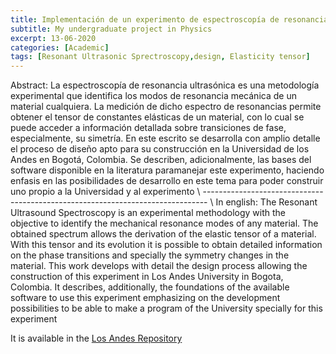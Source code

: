 ```yaml
---
title: Implementación de un experimento de espectroscopía de resonancia ultrasónica en la Universidad de los Andes
subtitle: My undergraduate project in Physics
excerpt: 13-06-2020
categories: [Academic]
tags: [Resonant Ultrasonic Sprectroscopy,design, Elasticity tensor]
---
```

Abstract:
La espectroscopía de resonancia ultrasónica es una metodología experimental que identifica los modos de resonancia mecánica de un material cualquiera.
La medición de dicho espectro de resonancias permite obtener el tensor de constantes elásticas de un material, con lo cual se puede acceder a información detallada sobre transiciones de fase, especialmente, su simetría.
En este escrito se desarrolla con amplio detalle el proceso de diseño apto para su construcción en la Universidad de los Andes en Bogotá, Colombia. 
Se describen, adicionalmente, las bases del software disponible en la literatura paramanejar este experimento, haciendo enfasis en las posibilidades de desarrollo en este tema para poder construir uno propio a la Universidad y al experimento
\\ ------------------------------------------------------------------------------- \\
In english:
The Resonant Ultrasound Spectroscopy is an experimental methodology with the objective to identify the mechanical resonance modes of any material.
The obtained spectrum allows the derivation of the elastic tensor of a material. With this tensor and its evolution it is possible to obtain detailed information on the phase transitions and specially the symmetry changes in the material.
This work develops with detail the design process allowing the construction of this experiment in Los Andes University in Bogota, Colombia. 
It describes, additionally, the foundations of the available software to use this experiment emphasizing on the development possibilities to be able to make a program of the University specially for this experiment

It is available in the [Los Andes Repository](https://repositorio.uniandes.edu.co/handle/1992/48815)
